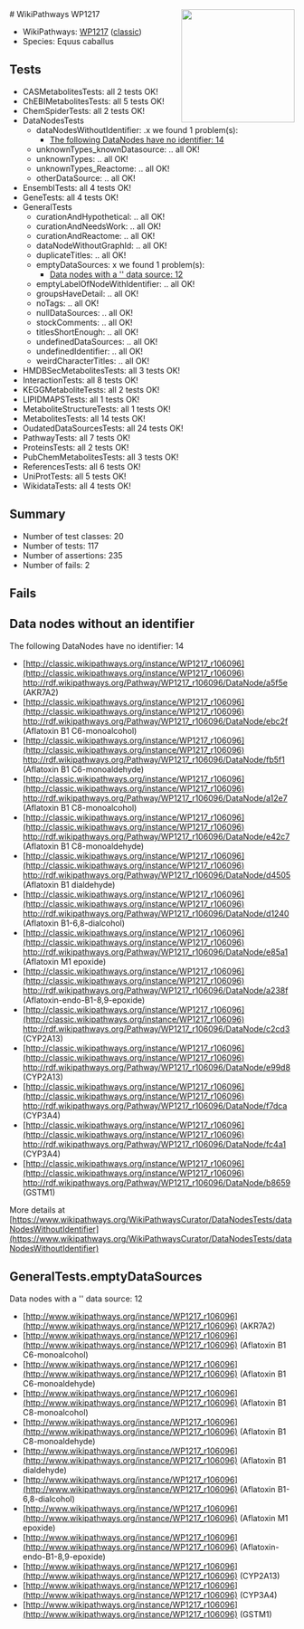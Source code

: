 <img style="float: right; width: 200px" src="https://upload.wikimedia.org/wikipedia/commons/thumb/8/83/Wplogo_with_text_500.png/640px-Wplogo_with_text_500.png" />
# WikiPathways WP1217

* WikiPathways: [WP1217](https://wikipathways.org/pathways/WP1217) ([classic](https://classic.wikipathways.org/instance/WP1217))
* Species: Equus caballus
## Tests
* CASMetabolitesTests: all 2 tests OK!
* ChEBIMetabolitesTests: all 5 tests OK!
* ChemSpiderTests: all 2 tests OK!
* DataNodesTests
    * dataNodesWithoutIdentifier: .x we found 1 problem(s):
        * [The following DataNodes have no identifier: 14](#8792c494)
    * unknownTypes_knownDatasource: .. all OK!
    * unknownTypes: .. all OK!
    * unknownTypes_Reactome: .. all OK!
    * otherDataSource: .. all OK!
* EnsemblTests: all 4 tests OK!
* GeneTests: all 4 tests OK!
* GeneralTests
    * curationAndHypothetical: .. all OK!
    * curationAndNeedsWork: .. all OK!
    * curationAndReactome: .. all OK!
    * dataNodeWithoutGraphId: .. all OK!
    * duplicateTitles: .. all OK!
    * emptyDataSources: x we found 1 problem(s):
        * [Data nodes with a '' data source: 12](#6531d9e6)
    * emptyLabelOfNodeWithIdentifier: .. all OK!
    * groupsHaveDetail: .. all OK!
    * noTags: .. all OK!
    * nullDataSources: .. all OK!
    * stockComments: .. all OK!
    * titlesShortEnough: .. all OK!
    * undefinedDataSources: .. all OK!
    * undefinedIdentifier: .. all OK!
    * weirdCharacterTitles: .. all OK!
* HMDBSecMetabolitesTests: all 3 tests OK!
* InteractionTests: all 8 tests OK!
* KEGGMetaboliteTests: all 2 tests OK!
* LIPIDMAPSTests: all 1 tests OK!
* MetaboliteStructureTests: all 1 tests OK!
* MetabolitesTests: all 14 tests OK!
* OudatedDataSourcesTests: all 24 tests OK!
* PathwayTests: all 7 tests OK!
* ProteinsTests: all 2 tests OK!
* PubChemMetabolitesTests: all 3 tests OK!
* ReferencesTests: all 6 tests OK!
* UniProtTests: all 5 tests OK!
* WikidataTests: all 4 tests OK!


## Summary

* Number of test classes: 20
* Number of tests: 117
* Number of assertions: 235
* Number of fails: 2

## Fails

<a name="8792c494" />

## Data nodes without an identifier

The following DataNodes have no identifier: 14

* [http://classic.wikipathways.org/instance/WP1217_r106096](http://classic.wikipathways.org/instance/WP1217_r106096) http://rdf.wikipathways.org/Pathway/WP1217_r106096/DataNode/a5f5e (AKR7A2)
* [http://classic.wikipathways.org/instance/WP1217_r106096](http://classic.wikipathways.org/instance/WP1217_r106096) http://rdf.wikipathways.org/Pathway/WP1217_r106096/DataNode/ebc2f (Aflatoxin B1 C6-monoalcohol)
* [http://classic.wikipathways.org/instance/WP1217_r106096](http://classic.wikipathways.org/instance/WP1217_r106096) http://rdf.wikipathways.org/Pathway/WP1217_r106096/DataNode/fb5f1 (Aflatoxin B1 C6-monoaldehyde)
* [http://classic.wikipathways.org/instance/WP1217_r106096](http://classic.wikipathways.org/instance/WP1217_r106096) http://rdf.wikipathways.org/Pathway/WP1217_r106096/DataNode/a12e7 (Aflatoxin B1 C8-monoalcohol)
* [http://classic.wikipathways.org/instance/WP1217_r106096](http://classic.wikipathways.org/instance/WP1217_r106096) http://rdf.wikipathways.org/Pathway/WP1217_r106096/DataNode/e42c7 (Aflatoxin B1 C8-monoaldehyde)
* [http://classic.wikipathways.org/instance/WP1217_r106096](http://classic.wikipathways.org/instance/WP1217_r106096) http://rdf.wikipathways.org/Pathway/WP1217_r106096/DataNode/d4505 (Aflatoxin B1 dialdehyde)
* [http://classic.wikipathways.org/instance/WP1217_r106096](http://classic.wikipathways.org/instance/WP1217_r106096) http://rdf.wikipathways.org/Pathway/WP1217_r106096/DataNode/d1240 (Aflatoxin B1-6,8-dialcohol)
* [http://classic.wikipathways.org/instance/WP1217_r106096](http://classic.wikipathways.org/instance/WP1217_r106096) http://rdf.wikipathways.org/Pathway/WP1217_r106096/DataNode/e85a1 (Aflatoxin M1 epoxide)
* [http://classic.wikipathways.org/instance/WP1217_r106096](http://classic.wikipathways.org/instance/WP1217_r106096) http://rdf.wikipathways.org/Pathway/WP1217_r106096/DataNode/a238f (Aflatoxin-endo-B1-8,9-epoxide)
* [http://classic.wikipathways.org/instance/WP1217_r106096](http://classic.wikipathways.org/instance/WP1217_r106096) http://rdf.wikipathways.org/Pathway/WP1217_r106096/DataNode/c2cd3 (CYP2A13)
* [http://classic.wikipathways.org/instance/WP1217_r106096](http://classic.wikipathways.org/instance/WP1217_r106096) http://rdf.wikipathways.org/Pathway/WP1217_r106096/DataNode/e99d8 (CYP2A13)
* [http://classic.wikipathways.org/instance/WP1217_r106096](http://classic.wikipathways.org/instance/WP1217_r106096) http://rdf.wikipathways.org/Pathway/WP1217_r106096/DataNode/f7dca (CYP3A4)
* [http://classic.wikipathways.org/instance/WP1217_r106096](http://classic.wikipathways.org/instance/WP1217_r106096) http://rdf.wikipathways.org/Pathway/WP1217_r106096/DataNode/fc4a1 (CYP3A4)
* [http://classic.wikipathways.org/instance/WP1217_r106096](http://classic.wikipathways.org/instance/WP1217_r106096) http://rdf.wikipathways.org/Pathway/WP1217_r106096/DataNode/b8659 (GSTM1)


More details at [https://www.wikipathways.org/WikiPathwaysCurator/DataNodesTests/dataNodesWithoutIdentifier](https://www.wikipathways.org/WikiPathwaysCurator/DataNodesTests/dataNodesWithoutIdentifier)

<a name="6531d9e6" />

## GeneralTests.emptyDataSources

Data nodes with a '' data source: 12

* [http://www.wikipathways.org/instance/WP1217_r106096](http://www.wikipathways.org/instance/WP1217_r106096) (AKR7A2)
* [http://www.wikipathways.org/instance/WP1217_r106096](http://www.wikipathways.org/instance/WP1217_r106096) (Aflatoxin B1 C6-monoalcohol)
* [http://www.wikipathways.org/instance/WP1217_r106096](http://www.wikipathways.org/instance/WP1217_r106096) (Aflatoxin B1 C6-monoaldehyde)
* [http://www.wikipathways.org/instance/WP1217_r106096](http://www.wikipathways.org/instance/WP1217_r106096) (Aflatoxin B1 C8-monoalcohol)
* [http://www.wikipathways.org/instance/WP1217_r106096](http://www.wikipathways.org/instance/WP1217_r106096) (Aflatoxin B1 C8-monoaldehyde)
* [http://www.wikipathways.org/instance/WP1217_r106096](http://www.wikipathways.org/instance/WP1217_r106096) (Aflatoxin B1 dialdehyde)
* [http://www.wikipathways.org/instance/WP1217_r106096](http://www.wikipathways.org/instance/WP1217_r106096) (Aflatoxin B1-6,8-dialcohol)
* [http://www.wikipathways.org/instance/WP1217_r106096](http://www.wikipathways.org/instance/WP1217_r106096) (Aflatoxin M1 epoxide)
* [http://www.wikipathways.org/instance/WP1217_r106096](http://www.wikipathways.org/instance/WP1217_r106096) (Aflatoxin-endo-B1-8,9-epoxide)
* [http://www.wikipathways.org/instance/WP1217_r106096](http://www.wikipathways.org/instance/WP1217_r106096) (CYP2A13)
* [http://www.wikipathways.org/instance/WP1217_r106096](http://www.wikipathways.org/instance/WP1217_r106096) (CYP3A4)
* [http://www.wikipathways.org/instance/WP1217_r106096](http://www.wikipathways.org/instance/WP1217_r106096) (GSTM1)


